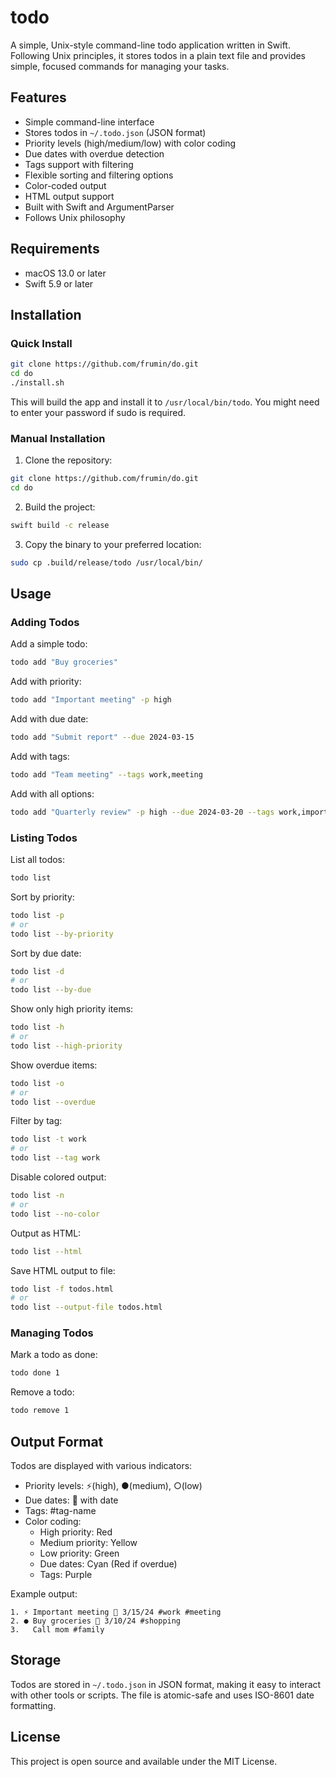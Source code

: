 # todo

A simple, Unix-style command-line todo application written in Swift. Following Unix principles, it stores todos in a plain text file and provides simple, focused commands for managing your tasks.

## Features

- Simple command-line interface
- Stores todos in `~/.todo.json` (JSON format)
- Priority levels (high/medium/low) with color coding
- Due dates with overdue detection
- Tags support with filtering
- Flexible sorting and filtering options
- Color-coded output
- HTML output support
- Built with Swift and ArgumentParser
- Follows Unix philosophy

## Requirements

- macOS 13.0 or later
- Swift 5.9 or later

## Installation

### Quick Install

```bash
git clone https://github.com/frumin/do.git
cd do
./install.sh
```

This will build the app and install it to `/usr/local/bin/todo`. You might need to enter your password if sudo is required.

### Manual Installation

1. Clone the repository:
```bash
git clone https://github.com/frumin/do.git
cd do
```

2. Build the project:
```bash
swift build -c release
```

3. Copy the binary to your preferred location:
```bash
sudo cp .build/release/todo /usr/local/bin/
```

## Usage

### Adding Todos

Add a simple todo:
```bash
todo add "Buy groceries"
```

Add with priority:
```bash
todo add "Important meeting" -p high
```

Add with due date:
```bash
todo add "Submit report" --due 2024-03-15
```

Add with tags:
```bash
todo add "Team meeting" --tags work,meeting
```

Add with all options:
```bash
todo add "Quarterly review" -p high --due 2024-03-20 --tags work,important
```

### Listing Todos

List all todos:
```bash
todo list
```

Sort by priority:
```bash
todo list -p
# or
todo list --by-priority
```

Sort by due date:
```bash
todo list -d
# or
todo list --by-due
```

Show only high priority items:
```bash
todo list -h
# or
todo list --high-priority
```

Show overdue items:
```bash
todo list -o
# or
todo list --overdue
```

Filter by tag:
```bash
todo list -t work
# or
todo list --tag work
```

Disable colored output:
```bash
todo list -n
# or
todo list --no-color
```

Output as HTML:
```bash
todo list --html
```

Save HTML output to file:
```bash
todo list -f todos.html
# or
todo list --output-file todos.html
```

### Managing Todos

Mark a todo as done:
```bash
todo done 1
```

Remove a todo:
```bash
todo remove 1
```

## Output Format

Todos are displayed with various indicators:
- Priority levels: ⚡(high), ●(medium), ○(low)
- Due dates: 📅 with date
- Tags: #tag-name
- Color coding:
  - High priority: Red
  - Medium priority: Yellow
  - Low priority: Green
  - Due dates: Cyan (Red if overdue)
  - Tags: Purple

Example output:
```
1. ⚡ Important meeting 📅 3/15/24 #work #meeting
2. ● Buy groceries 📅 3/10/24 #shopping
3.   Call mom #family
```

## Storage

Todos are stored in `~/.todo.json` in JSON format, making it easy to interact with other tools or scripts. The file is atomic-safe and uses ISO-8601 date formatting.

## License

This project is open source and available under the MIT License. 